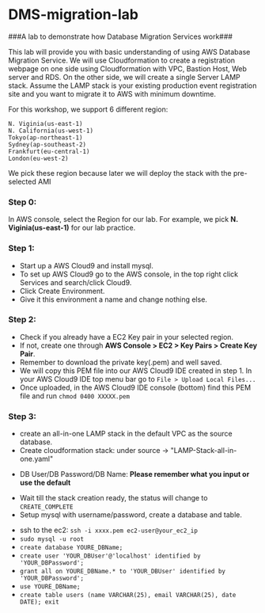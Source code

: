 # DMS-migration-lab #

###A lab to demonstrate how Database Migration Services work###


This lab will provide you with basic understanding of using AWS Database Migration Service. We will use Cloudformation to create a registration webpage on one side using Cloudformation with VPC, Bastion Host, Web server and RDS. On the other side, we will create a single Server LAMP stack. Assume the LAMP stack is your existing production event registration site and you want to migrate it to AWS with minimum downtime.

For this workshop, we support 6 different region:

    N. Viginia(us-east-1)
    N. California(us-west-1)
    Tokyo(ap-northeast-1)
    Sydney(ap-southeast-2)
    Frankfurt(eu-central-1)
    London(eu-west-2)


We pick these region because later we will deploy the stack with the pre-selected AMI

### Step 0:
In AWS console, select the Region for our lab.
For example, we pick **N. Viginia(us-east-1)** for our lab practice.

### Step 1:
* Start up a AWS Cloud9 and install mysql.
* To set up AWS Cloud9 go to the AWS console, in the top right click Services and search/click Cloud9.
* Click Create Environment.
* Give it this environment a name and change nothing else.

### Step 2:
* Check if you already have a EC2 Key pair in your selected region.
* If not, create one through **AWS Console > EC2 > Key Pairs > Create Key Pair**.
* Remember to download the private key(.pem) and well saved.
* We will copy this PEM file into our AWS Cloud9 IDE created in step 1. In your AWS Cloud9 IDE top menu bar go to `File > Upload Local Files...`
* Once uploaded, in the AWS Cloud9 IDE console (bottom) find this PEM file and run ``` chmod 0400 XXXXX.pem ```

### Step 3:
* create an all-in-one LAMP stack in the default VPC as the source database.
* Create cloudformation stack: under source -> "LAMP-Stack-all-in-one.yaml"
- DB User/DB Password/DB Name: **Please remember what you input or use the default**
* Wait till the stack creation ready, the status will change to `CREATE_COMPLETE`
* Setup mysql with username/password, create a database and table.
- ssh to the ec2: `ssh -i xxxx.pem ec2-user@your_ec2_ip`
- `sudo mysql -u root`
- `create database YOURE_DBName;`
- `create user 'YOUR_DBUser'@'localhost' identified by 'YOUR_DBPassword';`
- `grant all on YOURE_DBName.* to 'YOUR_DBUser' identified by 'YOUR_DBPassword';`
- `use YOURE_DBName;`
- `create table users (name VARCHAR(25), email VARCHAR(25), date DATE);
exit`
